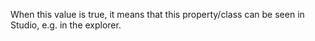 When this value is true, it means that this property/class can be seen in
Studio, e.g. in the explorer.